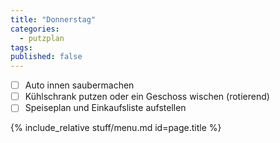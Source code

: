 ```yaml
---
title: "Donnerstag"
categories:
  - putzplan
tags:
published: false
---
```


 - [ ] Auto innen saubermachen  
 - [ ] Kühlschrank putzen oder ein Geschoss wischen (rotierend)  
 - [ ] Speiseplan und Einkaufsliste aufstellen
<!--more-->
{%  include_relative stuff/menu.md id=page.title %}
<!--stackedit_data:
eyJoaXN0b3J5IjpbLTU0MTU1NjYwNl19
-->